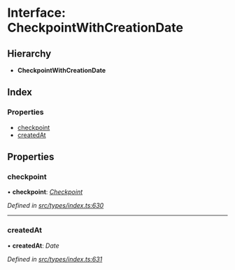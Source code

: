 # Interface: CheckpointWithCreationDate

## Hierarchy

* **CheckpointWithCreationDate**

## Index

### Properties

* [checkpoint](checkpointwithcreationdate.md#checkpoint)
* [createdAt](checkpointwithcreationdate.md#createdat)

## Properties

###  checkpoint

• **checkpoint**: *[Checkpoint](../classes/checkpoint.md)*

*Defined in [src/types/index.ts:630](https://github.com/PolymathNetwork/polymesh-sdk/blob/05b527a2/src/types/index.ts#L630)*

___

###  createdAt

• **createdAt**: *Date*

*Defined in [src/types/index.ts:631](https://github.com/PolymathNetwork/polymesh-sdk/blob/05b527a2/src/types/index.ts#L631)*
